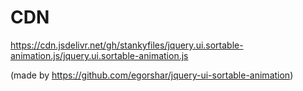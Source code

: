# CDN
https://cdn.jsdelivr.net/gh/stankyfiles/jquery.ui.sortable-animation.js/jquery.ui.sortable-animation.js

(made by https://github.com/egorshar/jquery-ui-sortable-animation)
